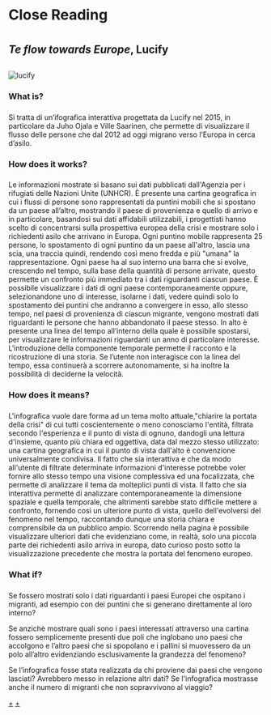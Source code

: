 # Close Reading <h1>

## _Te flow towards Europe_, Lucify <h2>
![lucify](https://i.imgur.com/WxlfvEEundefined.png)
### __What is?__ <h3>

Si tratta di un’ifografica interattiva progettata da Lucify nel 2015, in particolare da Juho Ojala e Ville Saarinen, che permette di visualizzare il flusso delle persone che dal 2012 ad oggi migrano verso l’Europa in cerca d’asilo.

### __How does it works?__ <h3>

Le informazioni mostrate si basano sui dati pubblicati dall'Agenzia per i rifugiati delle Nazioni Unite (UNHCR). 
È presente una cartina geografica in cui i flussi di persone sono rappresentati da puntini mobili che si spostano da un paese all’altro, mostrando il paese di provenienza e quello di arrivo e in particolare, basandosi sui dati affidabili utilizzabili, i progettisti hanno scelto di concentrarsi sulla prospettiva europea della crisi e mostrare solo i richiedenti asilo che arrivano in Europa.
Ogni puntino mobile rappresenta 25 persone, lo spostamento di ogni puntino da un paese all'altro, lascia una scia, una traccia quindi, rendendo così meno fredda e più "umana" la rappresentazione. Ogni paese ha al suo interno una barra che si evolve, crescendo nel tempo, sulla base della quantità di persone arrivate, questo permette un confronto più immediato tra i dati riguardanti ciascun paese. È possibile visualizzare i dati di ogni paese contemporaneamente oppure, selezionandone uno di interesse, isolarne i dati, vedere quindi solo lo spostamento dei puntini che andranno a convergere in esso, allo stesso tempo, nel paesi di provenienza di ciascun migrante, vengono mostrati dati riguardanti le persone che hanno abbandonato il paese stesso. In alto è presente una linea del tempo all’interno della quale è possibile spostarsi, per visualizzare le informazioni riguardanti un anno di particolare interesse. L'introduzione della componente temporale permette il racconto e la ricostruzione di una storia. Se l’utente non interagisce con la linea del tempo, essa continuerà a scorrere autonomamente, si ha inoltre la possibilità di deciderne la velocità. 

### __How does it means?__ <h3>
L'infografica vuole dare forma ad un tema molto attuale,"chiarire la portata della crisi" di cui tutti coscientemente o meno conosciamo l'entità, filtrata secondo l'esperienza e il punto di vista di ognuno, dandogli una lettura d'insieme, quanto più chiara ed oggettiva, data dal mezzo stesso utilizzato: una cartina geografica in cui il punto di vista dall'alto è convenzione universalmente condivisa. Il fatto che sia interattiva e che da modo all'utente di filtrate determinate informazioni d'interesse potrebbe voler fornire allo stesso tempo una visione complessiva ed una focalizzata, che permette di analizzare il tema da molteplici punti di vista. Il fatto che sia interattiva permette di analizzare contemporaneamente la dimensione spaziale e quella temporale, che altrimenti sarebbe stato difficile mettere a confronto, fornendo così un ulteriore punto di vista, quello dell'evolversi del fenomeno nel tempo, raccontando dunque una storia chiara e comprensibile da un pubblico ampio. Scorrendo nella pagina è possibile visualizzare ulteriori dati che evidenziano come, in realtà, solo una piccola parte dei richiedenti asilo arriva in europa, dato curioso posto sotto la visualizzazione precedente che mostra la portata del fenomeno europeo.  

### __What if?__ <h3>

Se fossero mostrati solo i dati riguardanti i paesi Europei che ospitano i migranti, ad esempio con dei puntini che si generano direttamente al loro interno?

Se anzichè mostrare quali sono i paesi interessati attraverso una cartina fossero semplicemente presenti due poli che inglobano uno paesi che accolgono e l’altro paesi che si spopolano e i pallini si muovessero da un polo all’altro evidenziando esclusivamente la grandezza del fenomeno? 

Se l’infografica fosse stata realizzata da chi proviene dai paesi che vengono lasciati? Avrebbero messo in relazione altri dati?
Se l'infografica mostrasse anche il numero di migranti che non sopravvivono al viaggio?

[+](https://www.lucify.com/)
[+](https://www.lucify.com/the-flow-towards-europe/)
